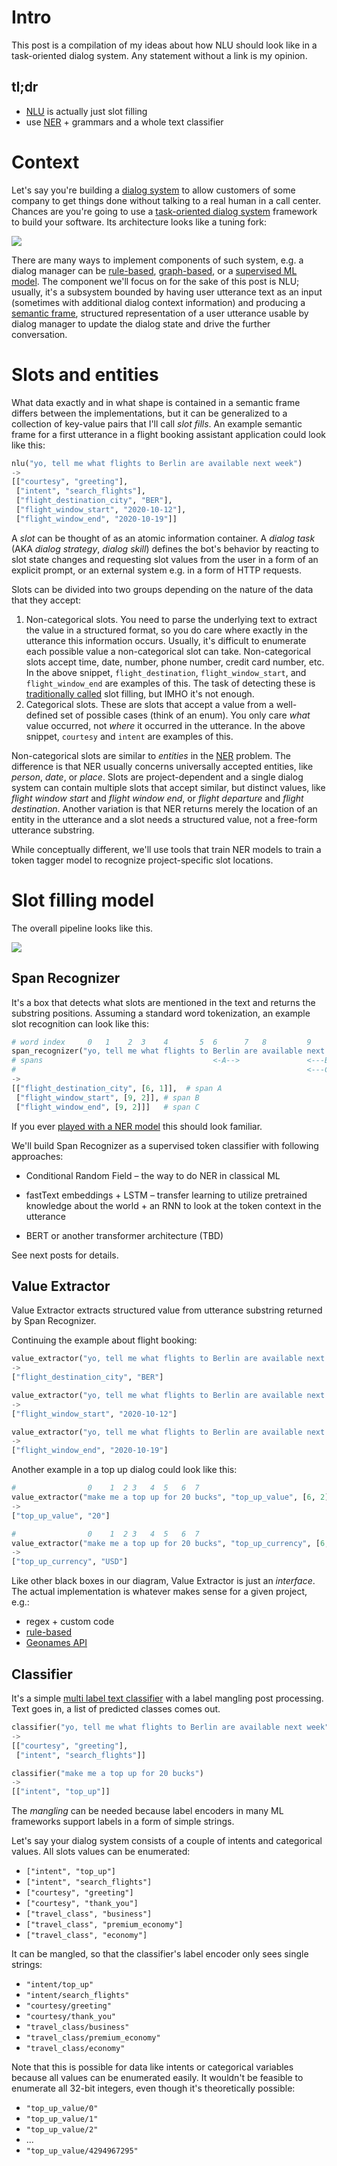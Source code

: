 <!--
.. title: NLU is just slot filling
.. slug: nlu-is-just-slot-filling
.. date: 2020-10-12 22:08:11 UTC+02:00
.. tags: 
.. category: 
.. link: 
.. description: 
.. type: text
-->


# Intro

This post is a compilation of my ideas about how NLU should look like in a task-oriented dialog system.
Any statement without a link is my opinion.


## tl;dr

- [NLU](https://en.wikipedia.org/wiki/Natural-language_understanding) is actually just slot filling
- use [NER](https://en.wikipedia.org/wiki/Named-entity_recognition) + grammars and a whole text classifier

<!-- TEASER_END -->

# Context

Let's say you're building a [dialog system](https://en.wikipedia.org/wiki/Dialogue_system) to allow customers of some company to get things done without talking to a real human in a call center.
Chances are you're going to use a [task-oriented dialog system](https://arxiv.org/pdf/2003.07490.pdf) framework to build your software. Its architecture looks like a tuning fork:

![](/images/dialog_system_tuning_fork.svg)

There are many ways to implement components of such system, e.g. a dialog manager can be [rule-based](https://web.stanford.edu/~jurafsky/slp3/24.pdf), [graph-based](https://lekta.ai/), or a [supervised ML model](https://rasa.com/docs/rasa/stories). 
The component we'll focus on for the sake of this post is NLU; usually, it's a subsystem bounded by having user utterance text as an input (sometimes with additional dialog context information) and producing a [semantic frame](https://hao-fang.github.io/ee596_spr2018/slides/week_2-spoken_language_understanding.pdf), structured representation of a user utterance usable by dialog manager to update the dialog state and drive the further conversation.


# Slots and entities 

What data exactly and in what shape is contained in a semantic frame differs between the implementations, but it can be generalized to a collection of key-value pairs that I'll call _slot fills_. 
An example semantic frame for a first utterance in a flight booking assistant application could look like this:

```python
nlu("yo, tell me what flights to Berlin are available next week")
->
[["courtesy", "greeting"],
 ["intent", "search_flights"],
 ["flight_destination_city", "BER"],
 ["flight_window_start", "2020-10-12"],
 ["flight_window_end", "2020-10-19"]]
```

A _slot_ can be thought of as an atomic information container. 
A _dialog task_ (AKA _dialog strategy_, _dialog skill_) defines the bot's behavior by reacting to slot state changes and requesting slot values from the user in a form of an explicit prompt, or an external system e.g. in a form of HTTP requests.

Slots can be divided into two groups depending on the nature of the data that they accept:

1. Non-categorical slots. 
   You need to parse the underlying text to extract the value in a structured format, so you do care where exactly in the utterance this information occurs.
   Usually, it's difficult to enumerate each possible value a non-categorical slot can take.
   Non-categorical slots accept time, date, number, phone number, credit card number, etc.
   In the above snippet, `flight_destination`, `flight_window_start`, and `flight_window_end` are examples of this.
   The task of detecting these is [traditionally called](http://www.iro.umontreal.ca/~lisa/pointeurs/taslp_RNNSLU_final_doubleColumn.pdf) slot filling, but IMHO it's not enough.
2. Categorical slots. 
   These are slots that accept a value from a well-defined set of possible cases (think of an enum).
   You only care _what_ value occurred, not _where_ it occurred in the utterance.
   In the above snippet, `courtesy` and `intent` are examples of this.

Non-categorical slots are similar to _entities_ in the [NER](https://en.wikipedia.org/wiki/Named-entity_recognition) problem.
The difference is that NER usually concerns universally accepted entities, like _person_, _date_, or _place_. 
Slots are project-dependent and a single dialog system can contain multiple slots that accept similar, but distinct values, like _flight window start_ and _flight window end_, or _flight departure_ and _flight destination_.
Another variation is that NER returns merely the location of an entity in the utterance and a slot needs a structured value, not a free-form utterance substring.

While conceptually different, we'll use tools that train NER models to train a token tagger model to recognize project-specific slot locations.

# Slot filling model

The overall pipeline looks like this.

![](/images/slot_filling_model_overall.svg)

## Span Recognizer

It's a box that detects what slots are mentioned in the text and returns the substring positions.
Assuming a standard word tokenization, an example slot recognition can look like this:

```python
# word index     0   1    2  3    4       5  6      7   8         9    10
span_recognizer("yo, tell me what flights to Berlin are available next week")
# spans                                      <-A-->               <---B--->
#                                                                 <---C--->
->
[["flight_destination_city", [6, 1]],  # span A
 ["flight_window_start", [9, 2]], # span B
 ["flight_window_end", [9, 2]]]   # span C
```

If you ever [played with a NER model](https://demo.allennlp.org/named-entity-recognition/MjMyNjk4Mg==) this should look familiar.

We'll build Span Recognizer as a supervised token classifier with following approaches:

- Conditional Random Field &ndash; the way to do NER in classical ML

- fastText embeddings + LSTM &ndash; transfer learning to utilize pretrained knowledge about the world + an RNN to look at the token context in the utterance

- BERT or another transformer architecture (TBD)

See next posts for details.

## Value Extractor

Value Extractor extracts structured value from utterance substring returned by Span Recognizer.

Continuing the example about flight booking:

```python
value_extractor("yo, tell me what flights to Berlin are available next week", "flight_destination_city", [6, 1])
->
["flight_destination_city", "BER"]

value_extractor("yo, tell me what flights to Berlin are available next week", "flight_window_start", [9, 2])
->
["flight_window_start", "2020-10-12"]

value_extractor("yo, tell me what flights to Berlin are available next week", "flight_window_end", [9, 2])
->
["flight_window_end", "2020-10-19"]
```


Another example in a top up dialog could look like this:

```python
#                0    1  2 3   4  5   6  7
value_extractor("make me a top up for 20 bucks", "top_up_value", [6, 2])
->
["top_up_value", "20"]

#                0    1  2 3   4  5   6  7
value_extractor("make me a top up for 20 bucks", "top_up_currency", [6, 2])
->
["top_up_currency", "USD"]
```

Like other black boxes in our diagram, Value Extractor is just an _interface_. The actual implementation is whatever makes sense for a given project, e.g.:

- regex + custom code
- [rule-based](https://duckling.wit.ai/)
- [Geonames API](http://www.geonames.org/search.html?q=berlin&country=)


## Classifier

It's a simple [multi label text classifier](https://medium.com/@MageshDominator/machine-learning-based-multi-label-text-classification-9a0e17f88bb4) with a label mangling post processing.
Text goes in, a list of predicted classes comes out.


```python
classifier("yo, tell me what flights to Berlin are available next week")
->
[["courtesy", "greeting"],
 ["intent", "search_flights"]]

classifier("make me a top up for 20 bucks")
->
[["intent", "top_up"]]
```

The _mangling_ can be needed because label encoders in many ML frameworks support labels in a form of simple strings.

Let's say your dialog system consists of a couple of intents and categorical values. 
All slots values can be enumerated:

- `["intent", "top_up"]`
- `["intent", "search_flights"]`
- `["courtesy", "greeting"]`
- `["courtesy", "thank_you"]`
- `["travel_class", "business"]`
- `["travel_class", "premium_economy"]`
- `["travel_class", "economy"]`

It can be mangled, so that the classifier's label encoder only sees single strings:

- `"intent/top_up"`
- `"intent/search_flights"`
- `"courtesy/greeting"`
- `"courtesy/thank_you"`
- `"travel_class/business"`
- `"travel_class/premium_economy"`
- `"travel_class/economy"`

Note that this is possible for data like intents or categorical variables because all values can be enumerated easily.
It wouldn't be feasible to enumerate all 32-bit integers, even though it's theoretically possible:

- `"top_up_value/0"`
- `"top_up_value/1"`
- `"top_up_value/2"`
- ...
- `"top_up_value/4294967295"`

